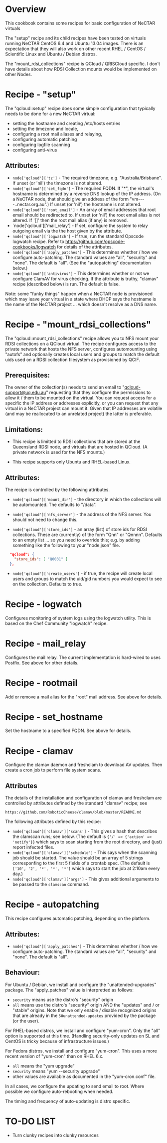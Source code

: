 Overview
========

This cookbook contains some recipes for basic configuration of NeCTAR virtuals

The "setup" recipe and its child recipes have been tested on virtuals running NeCTAR CentOS 6.4 and Ubuntu 13.04 images.  There is an expectation that they will also work on other recent RHEL / CentOS / Scientific Linux and Ubuntu / Debian distros.

The "mount_rdsi_collections" recipe is QCloud / QRISCloud specific.  I don't have details about how RDSI Collection mounts would be implemented on other Nodes.

Recipe - "setup"
================

The "qcloud::setup" recipe does some simple configuration that typically needs to be done for a new NeCTAR virtual:

* setting the hostname and creating /etc/hosts entries
* setting the timezone and locale,
* configuring a root mail aliases and relaying,
* configuring automatic patching
* configuring logfile scanning
* configuring anti-virus


Attributes:
-----------

* `node['qcloud']['tz']` - The required timezone; e.g. "Australia/Brisbane".  If unset (or 'nil') the timezone is not altered.
* `node['qcloud']['set_fqdn']` - The required FQDN.  If "*", the virtual's hostname is determined by a reverse DNS lookup of the IP address.  (On a NeCTAR node, that should give an address of the form "vm-<num>-<num>-<num>-<num>.<cell>.nectar.org.au".) If unset (or 'nil') the hostname is not altered.
* `node['qcloud']['root_email']` - An array of email addresses that root email should be redirected to.  If unset (or 'nil') the root email alias is not altered.  If '[]' then the root mail alias (if any) is removed.
* `node['qcloud']['mail_relay'] - If set, configure the system to relay outgoing email via the the host given by the attribute.
* `node['qcloud']['logwatch']` - If true, run the standard Opscode logwatch recipe.  Refer to https://github.com/opscode-cookbooks/logwatch for details of the attributes.
* `node['qcloud']['apply_patches']` - This determines whether / how we configure auto-patching.  The standard values are "all", "security" and "none".  The default is "all".  (See the "autopatching" documentation below.)
* `node['qcloud']['antivirus']` - This determines whether or not we configure ClamAV for virus checking.  If the attribute is truthy, "clamav" recipe (described below) is run.  The default is false.

Note: some "funky things" happen when a NeCTAR node is provisioned which may leave your virtual in a state where DHCP says the hostname is the name of the NeCTAR project ... which doesn't resolve as a DNS name.

Recipe - "mount_rdsi_collections"
=================================

The "qcloud::mount_rdsi_collections" recipe allows you to NFS mount your RDSI collections on a QCloud virtual.  The recipe configures access to the private network that hosts the NFS server, configures automounting using "autofs" and optionally creates local users and groups to match the default uids used on a RDSI collection filesystem as provisioned by QCIF.

Prerequisites:
--------------

The owner of the collection(s) needs to send an email to "<qcloud-support@uq.edu.au>" requesting that they configure the permissions to allow it / them to be mounted on the virtual.  You can request access for a specific the IP address or addresses explicitly, or you can request that any virtual in a NeCTAR project can mount it.  Given that IP addresses are volatile (and may be reallocated to an unrelated project) the latter is preferable.

Limitations:
------------

* This recipe is limitted to RDSI collections that are stored at the Queensland RDSI node, and virtuals that are hosted in QCloud.  (A private network is used for the NFS mounts.)

* This recipe supports only Ubuntu and RHEL-based Linux.

Attributes:
-----------

The recipe is controlled by the following attributes.

* `node['qcloud']['mount_dir']` - the directory in which the collections will be automounted.  The defaults to "/data".

* `node['qcloud']['nfs_server']` - the address of the NFS server.  You should not need to change this.

* `node['qcloud']['store_ids']` - an array (list) of store ids for RDSI collections.  These are (currently) of the form "Qnn" or "Qnnnn".  Defaults to an empty list ... so you need to override this; e.g. by adding something like the following to your "node.json" file.

```json
  "qcloud": {
    "store_ids": [ "Q0031" ]
  },

```

* `node['qcloud']['create_users']` - if true, the recipe will create local users and groups to match the uid/gid numbers you would expect to see on the collection.  Defaults to true.

Recipe - logwatch
=================

Configures monitoring of system logs using the logwatch utility.  This is based on the Chef Community "logwatch" recipe.

Recipe - mail_relay
===================

Configures the mail relay.  The current implementation is hard-wired to uses Postfix. See above for other details.

Recipe - rootmail
=================

Add or remove a mail alias for the "root" mail address. See above for details.

Recipe - set_hostname
=====================

Set the hostname to a specified FQDN.  See above for details.

Recipe - clamav
===============

Configure the clamav daemon and freshclam to download AV updates.  Then 
create a cron job to perform file system scans.

Attributes
----------

The details of the installation and configuration of clamav and freshclam 
are controlled by attributes defined by the standard "clamav" recipe; see
 
    https://github.com/RoboticCheese/clamav/blob/master/README.md

The following attributes defined by this recipe:

* `node['qcloud']['clamav']['scans']` - This gives a hash that describes the clamscan runs; see below.  (The default is `{'/' => {'action' => 'notify'}}` which says to scan starting from the root directory, and (just) report infected files.
* `node['qcloud']['clamav']['schedule']` - This says when the scanning job should be started.  The value should be an array of 5 strings corresponfing to the first 5 fields of a crontab spec.  (The default is `['10', '2', '*', '*', '*']` which says to start the job at 2:10am every day.)
* `node['qcloud']['clamav']['args']` - This gives additional arguments to be passed to the `clamscan` command.

Recipe - autopatching
=====================

This recipe configures automatic patching, depending on the platform.

Attributes:
----------

* `node['qcloud']['apply_patches']` - This determines whether / how we configure auto-patching.  The standard values are "all", "security" and "none".  The default is "all".  

Behaviour:
---------

For Ubuntu / Debian, we install and configure the "unattended-upgrades" 
package.  The "apply_patches" value is interpretted as follows:
  * `security` means use the distro's "security" origin
  * `all` means use the distro's "security" origin AND the "updates" and / or 
    "stable" origins.
Note that we only enable / disable recognized origins that are already in the 
`50unattended-updates` provided by the package (or the user).

For RHEL-based distros, we install and configure "yum-cron".  Only the "all"
option is supported at this time.  (Handling security-only updates on SL and
CentOS is tricky because of infrastructure issues.)

For Fedora distros, we install and configure "yum-cron".  This uses a more 
recent version of "yum-cron" than on RHEL 6.x.  
  * `all` means the "yum upgrade"
  * `security` means "yum --security upgrade"
  * other values are available as documented in the "yum-cron.conf" file.

In all cases, we configure the updating to send email to root.  Where 
possible we configure auto-rebooting when needed.

The timing and frequency of auto-updating is distro specific.

TO-DO LIST
==========

* Turn clunky recipes into clunky resources

